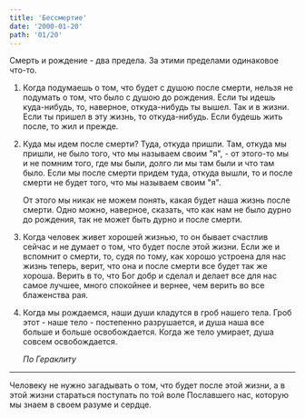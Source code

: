 ```yaml
---
title: 'Бессмертие'
date: '2000-01-20'
path: '01/20'
---
```


Смерть и рождение - два предела. За этими пределами одинаковое что-то.

1.
    Когда подумаешь о том, что будет с душою после смерти, нельзя не подумать о том, что было с душою до рождения. Если ты идешь куда-нибудь, то, наверное, откуда-нибудь ты вышел. Так и в жизни. Если ты пришел в эту жизнь, то откуда-нибудь. Если будешь жить после, то жил и прежде.

2.
    Куда мы идем после смерти? Туда, откуда пришли. Там, откуда мы пришли, не было того, что мы называем своим "я", - от этого-то мы и не помним того, где мы были, долго ли мы там были и что там было. Если мы после смерти придем туда, откуда вышли, то и после смерти не будет того, что мы называем своим "я".

    От этого мы никак не можем понять, какая будет наша жизнь после смерти. Одно можно, наверное, сказать, что как нам не было дурно до рождения, так не может быть дурно и после смерти.

3.
    Когда человек живет хорошей жизнью, то он бывает счастлив сейчас и не думает о том, что будет после этой жизни. Если же и вспомнит о смерти, то, судя по тому, как хорошо устроена для нас жизнь теперь, верит, что она и после смерти все будет так же хороша. Верить в то, что Бог добр и сделал и делает все для нас самое лучшее, много спокойнее и вернее, чем верить во все блаженства рая.

4.
    Когда мы рождаемся, наши души кладутся в гроб нашего тела. Гроб этот - наше тело - постепенно разрушается, и душа наша все больше и больше освобождается. Когда же тело умирает, душа совсем освобождается.

    *По Гераклиту*

---

Человеку не нужно загадывать о том, что будет после этой жизни, а в этой жизни стараться поступать по той воле Пославшего нас, которую мы знаем в своем разуме и сердце.
